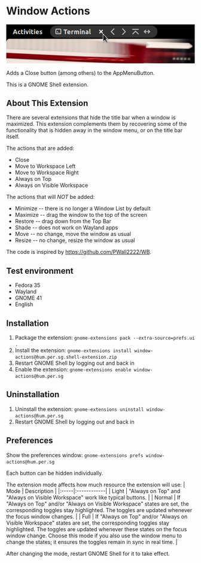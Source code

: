 # Window Actions

![Window action buttons](window-actions-extension.png)

Adds a Close button (among others) to the AppMenuButton.

This is a GNOME Shell extension.

## About This Extension

There are several extensions that hide the title bar when a window is maximized. This extension complements them by recovering some of the functionality that is hidden away in the window menu, or on the title bar itself.

The actions that are added:
- Close
- Move to Workspace Left
- Move to Workspace Right
- Always on Top
- Always on Visible Workspace

The actions that will *NOT* be added:
- Minimize -- there is no longer a Window List by default
- Maximize -- drag the window to the top of the screen
- Restore -- drag down from the Top Bar
- Shade -- does not work on Wayland apps
- Move -- no change, move the window as usual
- Resize -- no change, resize the window as usual

The code is inspired by https://github.com/PWall2222/WB.

## Test environment

- Fedora 35
- Wayland
- GNOME 41
- English

## Installation

1. Package the extension: `gnome-extensions pack --extra-source=prefs.ui .`
2. Install the extension: `gnome-extensions install window-actions@hum.per.sg.shell-extension.zip`
3. Restart GNOME Shell by logging out and back in
4. Enable the extension: `gnome-extensions enable window-actions@hum.per.sg`

## Uninstallation

1. Uninstall the extension: `gnome-extensions uninstall window-actions@hum.per.sg`
2. Restart GNOME Shell by logging out and back in

## Preferences

Show the preferences window: `gnome-extensions prefs window-actions@hum.per.sg`

Each button can be hidden individually.

The extension mode affects how much resource the extension will use:
| Mode | Description |
|:-----|:------------|
| Light | "Always on Top" and "Always on Visible Workspace" work like typical buttons. |
| Normal | If "Always on Top" and/or "Always on Visible Workspace" states are set, the corresponding toggles stay highlighted. The toggles are updated whenever the focus window changes. |
| Full | If "Always on Top" and/or "Always on Visible Workspace" states are set, the corresponding toggles stay highlighted. The toggles are updated whenever these states on the focus window change. Choose this mode if you also use the window menu to change the states; it ensures the toggles remain in sync in real time. |

After changing the mode, restart GNOME Shell for it to take effect.
